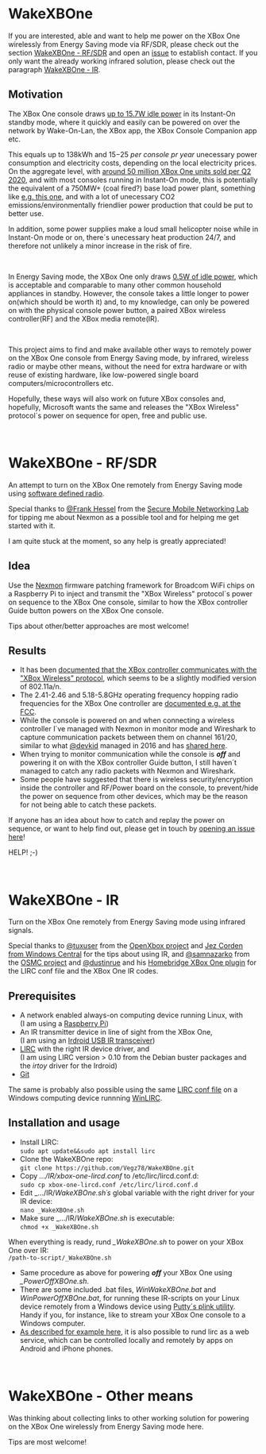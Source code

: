 # WakeXBOne
If you are interested, able and want to help me power on the XBox One wirelessly from Energy Saving mode via RF/SDR, please check out the section [WakeXBOne - RF/SDR](https://github.com/Vegz78/WakeXBOne#wakexbone---rfsdr) and open an [issue](https://github.com/Vegz78/WakeXBOne/issues) to establish contact. If you only want the already working infrared solution, please check out the paragraph [WakeXBOne - IR](https://github.com/Vegz78/WakeXBOne#wakexbone---ir).

## Motivation
The XBox One console draws [up to 15.7W idle power](https://www.nrdc.org/sites/default/files/video-game-consoles-IP.pdf) in its Instant-On standby mode, where it quickly and easily can be powered on over the network by Wake-On-Lan, the XBox app, the XBox Console Companion app etc. 

This equals up to 138kWh and $15-$25 _per console pr year_ unecessary power consumption and electricity costs, depending on the local electricity prices. On the aggregate level, with [around 50 million XBox One units sold per Q2 2020](https://www.ampereanalysis.com/insight/sony-banks-on-playstation-studios-to-deliver-another-winning-console-generation), and with most consoles running in Instant-On mode, this is potentially the equivalent of a 750MW+ (coal fired?) base load power plant, something like [e.g. this one](https://en.wikipedia.org/wiki/A._B._Brown_Generating_Station), and with a lot of unecessary CO2 emissions/environmentally friendlier power production that could be put to better use.

In addition, some power supplies make a loud small helicopter noise while in Instant-On mode or on, there´s unecessary heat production 24/7, and therefore not unlikely a minor increase in the risk of fire.

<br>

In Energy Saving mode, the XBox One only draws [0.5W of idle power](https://support.xbox.com/en-US/help/hardware-network/power/learn-about-power-modes), which is acceptable and comparable to many other common household appliances in standby. However, the console takes a little longer to power on(which should be worth it) and, to my knowledge, can only be powered on with the physical console power button, a paired XBox wireless controller(RF) and the XBox media remote(IR).

<br>

This project aims to find and make available other ways to remotely power on the XBox One console from Energy Saving mode, by infrared, wireless radio or maybe other means, without the need for extra hardware or with reuse of existing hardware, like low-powered single board computers/microcontrollers etc.

Hopefully, these ways will also work on future XBox consoles and, hopefully, Microsoft wants the same and releases the "XBox Wireless" protocol´s power on sequence for open, free and public use.

<br>

# WakeXBOne - RF/SDR
An attempt to turn on the XBox One remotely from Energy Saving mode using [software defined radio](https://en.wikipedia.org/wiki/Software-defined_radio).

Special thanks to [@Frank Hessel](https://github.com/fhessel) from the [Secure Mobile Networking Lab](https://github.com/seemoo-lab) for tipping me about Nexmon as a possible tool and for helping me get started with it.

I am quite stuck at the moment, so any help is greatly appreciated!

## Idea
Use the [Nexmon](https://github.com/seemoo-lab/nexmon) firmware patching framework for Broadcom WiFi chips on a Raspberry Pi to inject and transmit the "XBox Wireless" protocol´s power on sequence to the XBox One console, similar to how the XBox controller Guide button powers on the XBox One console.

Tips about other/better approaches are most welcome!

## Results
- It has been [documented that the XBox controller communicates with the "XBox Wireless" protocol](https://github.com/paroj/xpad/issues/25), which seems to be a slightly modified version of 802.11a/n.
- The 2.41-2.46 and 5.18-5.8GHz operating frequency hopping radio frequencies for the XBox One controller are [documented e.g. at the FCC](https://fccid.io/C3K1697).
- While the console is powered on and when connecting a wireless controller I´ve managed with Nexmon in monitor mode and Wireshark to capture communication packets between them on channel 161/20, similar to what [@devkid](https://github.com/devkid) managed in 2016 and has [shared here](https://gist.github.com/devkid/4b3bd50760504d1b93ea684cfd3ed895).
- When trying to monitor communication while the console is **_off_** and powering it on with the XBox controller Guide button, I still haven´t managed to catch any radio packets with Nexmon and Wireshark.
- Some people have suggested that there is wireless security/encryption inside the controller and RF/Power board on the console, to prevent/hide the power on sequence from other devices, which may be the reason for not being able to catch these packets.

If anyone has an idea about how to catch and replay the power on sequence, or want to help find out, please get in touch by [opening an issue here](https://github.com/Vegz78/WakeXBOne/issues)!

HELP! ;-)

<br>

# WakeXBOne - IR
Turn on the XBox One remotely from Energy Saving mode using infrared signals.

Special thanks to [@tuxuser](https://github.com/tuxuser) from the [OpenXbox project](https://github.com/OpenXbox) and [Jez Corden from Windows Central](https://www.windowscentral.com/author/jez-corden) for the tips about using IR, and [@samnazarko](https://github.com/samnazarko) from the [OSMC project](https://github.com/osmc/osmc) and [@dustinrue](https://github.com/dustinrue) and his [Homebridge XBox One plugin](https://github.com/dustinrue/homebridge-xbox-one-lirc) for the LIRC conf file and the XBox One IR codes.

## Prerequisites
- A network enabled always-on computing device running Linux, with<br>
(I am using a [Raspberry Pi](https://www.raspberrypi.org/products/))
- An IR transmitter device in line of sight from the XBox One,<br>
(I am using an [Irdroid USB IR transceiver](https://www.irdroid.com/irdroid-usb-ir-transceiver/))
- [LIRC](https://www.lirc.org) with the right IR device driver, and<br>
(I am using LIRC version > 0.10 from the Debian buster packages and the _irtoy_ driver for the Irdroid)
- [Git](https://git-scm.com)

The same is probably also possible using the same [LIRC conf file](https://github.com/Vegz78/WakeXBOne/blob/main/IR/xbox-one-lircd.conf) on a Windows computing device runnning [WinLIRC](http://winlirc.sourceforge.net).

## Installation and usage
- Install LIRC:<br>
```sudo apt update&&sudo apt install lirc```
- Clone the WakeXBOne repo:<br>
```git clone https://github.com/Vegz78/WakeXBOne.git```
- Copy _.../IR/xbox-one-lircd.conf_ to /etc/lirc/lircd.conf.d:<br>
```sudo cp xbox-one-lircd.conf /etc/lirc/lircd.conf.d```
- Edit _.../IR/_WakeXBOne.sh´s_ global variable with the right driver for your IR device:<br>
```nano _WakeXBOne.sh```
- Make sure _.../IR/_WakeXBOne.sh_ is executable:<br>
```chmod +x _WakeXBOne.sh```

When everything is ready, rund _\_WakeXBOne.sh_ to power on your XBox One over IR:<br>
```/path-to-script/_WakeXBOne.sh```

- Same procedure as above for powering **_off_** your XBox One using _\_PowerOffXBOne.sh_.
- There are some included .bat files, _WinWakeXBOne.bat_ and _WinPowerOffXBOne.bat_, for running these IR-scripts on your Linux device remotely from a Windows device using [Putty´s plink utility](https://www.chiark.greenend.org.uk/~sgtatham/putty/latest.html). Handy if you, for instance, like to stream your XBox One console to a Windows computer.
- [As described for example here](https://www.irdroid.com/2016/10/discover-how-to-turn-raspberry-pi-into-a-infrared-remote-control-using-the-irdroid-rpi/), it is also possible to rund lirc as a web service, which can be controlled locally and remotely by apps on Android and iPhone phones.

<br>

# WakeXBOne - Other means
Was thinking about collecting links to other working solution for powering on the XBox One wirelessly from Energy Saving mode here.

Tips are most welcome!
